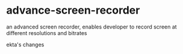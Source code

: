 # advance-screen-recorder
an advanced screen recorder, enables developer to record screen at different resolutions and bitrates

ekta's changes
